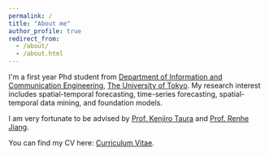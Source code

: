 ```yaml
---
permalink: /
title: "About me"
author_profile: true
redirect_from: 
  - /about/
  - /about.html
---
```

I'm a first year Phd student from [Department of Information and Communication Engineering](https://www.i.u-tokyo.ac.jp/edu/course/ice/admission_e.shtml), [The University of Tokyo](https://www.u-tokyo.ac.jp/ja/index.html). My research interest includes spatial-temporal forecasting, time-series forecasting, spatial-temporal data mining, and foundation models.

I am very fortunate to be advised by [Prof. Kenjiro Taura](https://www.u-tokyo.ac.jp/focus/ja/people/people000415.html) and [Prof. Renhe Jiang](https://scholar.google.com/citations?user=Yo2lwasAAAAJ&hl=en). 

You can find my CV here: [Curriculum Vitae](https://jimmy-7664.github.io/jimmygao.github.io/assets/Curriculum_Vitae.pdf).
